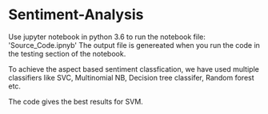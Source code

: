 # Sentiment-Analysis
Use jupyter notebook in python 3.6 to run the notebook file: 'Source_Code.ipnyb'
The output file is genereated when you run the code in the testing section of the notebook.

To achieve the aspect based sentiment classfication, we have used multiple classifiers like SVC, Multinomial NB, Decision tree classifer, Random forest etc.

The code gives the best results for SVM.
